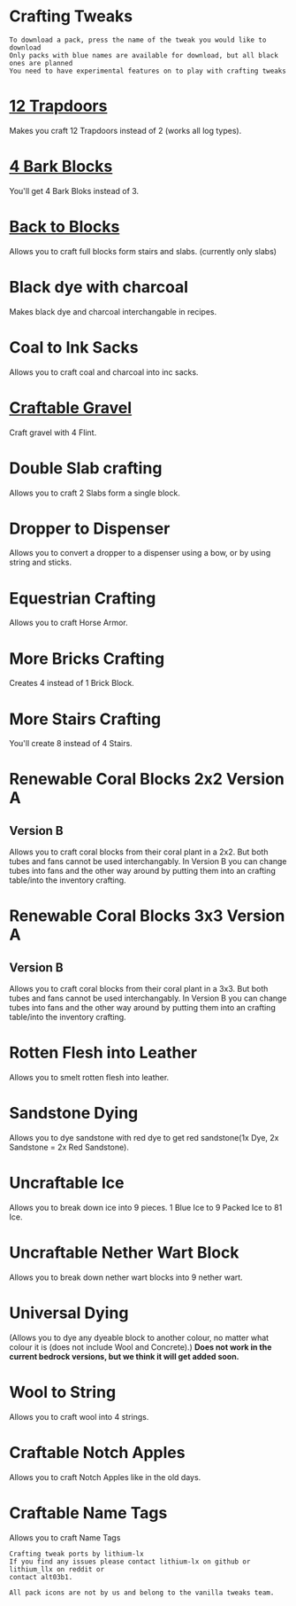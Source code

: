 # Crafting Tweaks

```
To download a pack, press the name of the tweak you would like to download
Only packs with blue names are available for download, but all black ones are planned
You need to have experimental features on to play with crafting tweaks
```
# [12 Trapdoors](https://www.dropbox.com/s/1ambocnntg1y50d/12%20Trapdoors.mcpack?dl=1)

Makes you craft 12 Trapdoors instead of 2 (works all log types).

# [4 Bark Blocks](https://www.dropbox.com/s/agcosm7q75jkv1g/4%20Bark%20Blocks.mcpack?dl=1)

You'll get 4 Bark Bloks instead of 3.

# [Back to Blocks](https://www.dropbox.com/s/cwl1iuzlql2x3os/Back%20to%20Blocks%28slabs%20only%29.mcpack?dl=1)

Allows you to craft full blocks form stairs and slabs. (currently only slabs)

# Black dye with charcoal

Makes black dye and charcoal interchangable in recipes.

# Coal to Ink Sacks

Allows you to craft coal and charcoal into inc sacks.

# [Craftable Gravel](https://www.dropbox.com/s/muqoh6y3ble9n88/Craftable%20Gravel.mcpack?dl=1)

Craft gravel with 4 Flint.

# Double Slab crafting

Allows you to craft 2 Slabs form a single block.

# Dropper to Dispenser

Allows you to convert a dropper to a dispenser using a bow, or by using string and sticks.

# Equestrian Crafting

Allows you to craft Horse Armor.

# More Bricks Crafting

Creates 4 instead of 1 Brick Block.

# More Stairs Crafting

You'll create 8 instead of 4 Stairs.

# Renewable Coral Blocks 2x2 Version A

## Version B

Allows you to craft coral blocks from their coral plant in a 2x2. But both tubes and fans cannot be used interchangably. In Version B you can change tubes into fans and the other way around by putting them into an crafting table/into the inventory crafting.

# Renewable Coral Blocks 3x3 Version A

## Version B

Allows you to craft coral blocks from their coral plant in a 3x3. But both tubes and fans cannot be used interchangably. In Version B you can change tubes into fans and the other way around by putting them into an crafting table/into the inventory crafting.

# Rotten Flesh into Leather

Allows you to smelt rotten flesh into leather.

# Sandstone Dying

Allows you to dye sandstone with red dye to get red sandstone(1x Dye, 2x Sandstone = 2x Red Sandstone).

# Uncraftable Ice

Allows you to break down ice into 9 pieces. 1 Blue Ice to 9 Packed Ice to 81 Ice.

# Uncraftable Nether Wart Block

Allows you to break down nether wart blocks into 9 nether wart.

# Universal Dying

(Allows you to dye any dyeable block to another colour, no matter what colour it is (does not include Wool and Concrete).)
**Does not work in the current bedrock versions, but we think it will get added soon.**

# Wool to String

Allows you to craft wool into 4 strings.

# Craftable Notch Apples

Allows you to craft Notch Apples like in the old days.

# Craftable Name Tags

Allows you to craft Name Tags


```
Crafting tweak ports by lithium-lx
If you find any issues please contact lithium-lx on github or lithium_llx on reddit or
contact alt03b1.

All pack icons are not by us and belong to the vanilla tweaks team.
```
